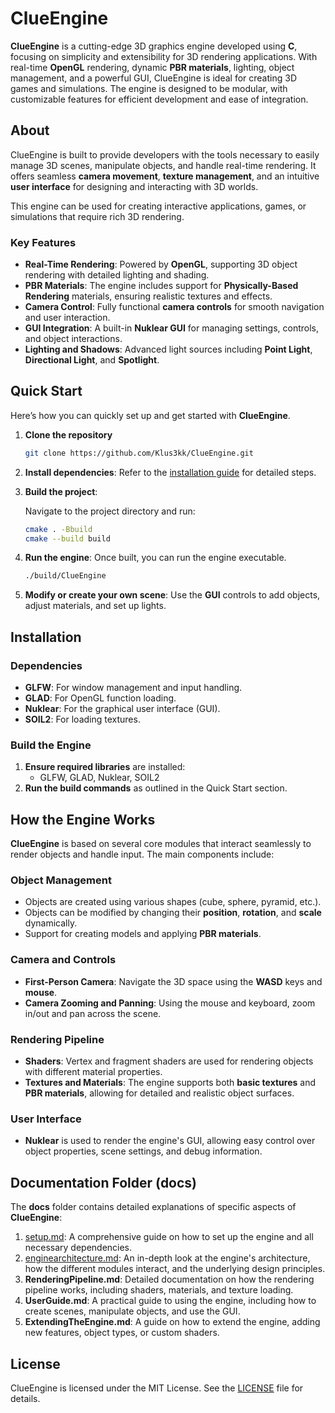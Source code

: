 # ClueEngine

**ClueEngine** is a cutting-edge 3D graphics engine developed using **C**, focusing on simplicity and extensibility for 3D rendering applications. With real-time **OpenGL** rendering, dynamic **PBR materials**, lighting, object management, and a powerful GUI, ClueEngine is ideal for creating 3D games and simulations. The engine is designed to be modular, with customizable features for efficient development and ease of integration.

## About

ClueEngine is built to provide developers with the tools necessary to easily manage 3D scenes, manipulate objects, and handle real-time rendering. It offers seamless **camera movement**, **texture management**, and an intuitive **user interface** for designing and interacting with 3D worlds.

This engine can be used for creating interactive applications, games, or simulations that require rich 3D rendering.

### Key Features

- **Real-Time Rendering**: Powered by **OpenGL**, supporting 3D object rendering with detailed lighting and shading.
- **PBR Materials**: The engine includes support for **Physically-Based Rendering** materials, ensuring realistic textures and effects.
- **Camera Control**: Fully functional **camera controls** for smooth navigation and user interaction.
- **GUI Integration**: A built-in **Nuklear GUI** for managing settings, controls, and object interactions.
- **Lighting and Shadows**: Advanced light sources including **Point Light**, **Directional Light**, and **Spotlight**.

## Quick Start

Here’s how you can quickly set up and get started with **ClueEngine**.

1. **Clone the repository**

    ```bash
    git clone https://github.com/Klus3kk/ClueEngine.git
    ```

2. **Install dependencies**:
    Refer to the [installation guide](docs/setup.md) for detailed steps.

3. **Build the project**:

    Navigate to the project directory and run:

    ```bash
    cmake . -Bbuild
    cmake --build build
    ```

4. **Run the engine**:
    Once built, you can run the engine executable.

    ```bash
    ./build/ClueEngine
    ```

5. **Modify or create your own scene**:
    Use the **GUI** controls to add objects, adjust materials, and set up lights.

## Installation

### Dependencies

- **GLFW**: For window management and input handling.
- **GLAD**: For OpenGL function loading.
- **Nuklear**: For the graphical user interface (GUI).
- **SOIL2**: For loading textures.

### Build the Engine

1. **Ensure required libraries** are installed:
   - GLFW, GLAD, Nuklear, SOIL2
2. **Run the build commands** as outlined in the Quick Start section.

## How the Engine Works

**ClueEngine** is based on several core modules that interact seamlessly to render objects and handle input. The main components include:

### Object Management

- Objects are created using various shapes (cube, sphere, pyramid, etc.).
- Objects can be modified by changing their **position**, **rotation**, and **scale** dynamically.
- Support for creating models and applying **PBR materials**.

### Camera and Controls

- **First-Person Camera**: Navigate the 3D space using the **WASD** keys and **mouse**.
- **Camera Zooming and Panning**: Using the mouse and keyboard, zoom in/out and pan across the scene.
  
### Rendering Pipeline

- **Shaders**: Vertex and fragment shaders are used for rendering objects with different material properties.
- **Textures and Materials**: The engine supports both **basic textures** and **PBR materials**, allowing for detailed and realistic object surfaces.

### User Interface

- **Nuklear** is used to render the engine's GUI, allowing easy control over object properties, scene settings, and debug information.

## Documentation Folder (docs)

The **docs** folder contains detailed explanations of specific aspects of **ClueEngine**:

1. [setup.md](setup.md): A comprehensive guide on how to set up the engine and all necessary dependencies.
2. [enginearchitecture.md](enginearchitecture.md): An in-depth look at the engine's architecture, how the different modules interact, and the underlying design principles.
3. **RenderingPipeline.md**: Detailed documentation on how the rendering pipeline works, including shaders, materials, and texture loading.
4. **UserGuide.md**: A practical guide to using the engine, including how to create scenes, manipulate objects, and use the GUI.
5. **ExtendingTheEngine.md**: A guide on how to extend the engine, adding new features, object types, or custom shaders.

## License

ClueEngine is licensed under the MIT License. See the [LICENSE](LICENSE) file for details.
